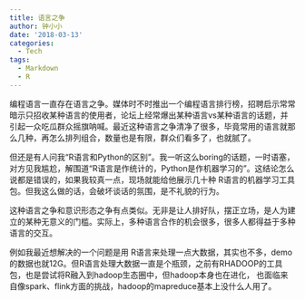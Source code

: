 ```yaml
---
title: 语言之争
author: 钟小小
date: '2018-03-13'
categories:
  - Tech
tags:
  - Markdown
  - R
---
```


编程语言一直存在语言之争。媒体时不时推出一个编程语言排行榜，招聘启示常常暗示只招收某种语言的使用者，论坛上经常爆出某种语言vs某种语言的话题，并引起一众吃瓜群众摇旗呐喊。最近这种语言之争清净了很多，毕竟常用的语言就那么几种，再怎么排列组合，数量也是有限，群众们看多了，也就腻了。

但还是有人问我“R语言和Python的区别”。我一听这么boring的话题，一时语塞，对方见我尴尬，解围道“R语言是作统计的，Python是作机器学习的”。这结论怎么说都是错误的，如果我较真一点，现场就能给他展示几十种 R语言的机器学习工具包。但我这么做的话，会破坏谈话的氛围，是不礼貌的行为。

这种语言之争和意识形态之争有点类似。无非是让人排好队，摆正立场，是人为建立的某种无意义的门槛。实际上，多种语言合作的机会很多，很多人都得益于多种语言的交互。

例如我最近想解决的一个问题是用 R语言来处理一点大数据，其实也不多，demo的数据也就12G。但R语言处理大数据一直是个瓶颈，之前有RHADOOP的工具包，也是尝试将R融入到hadoop生态圈中，但hadoop本身也在进化，
也面临来自像spark、flink方面的挑战，hadoop的mapreduce基本上没什么人用了。
